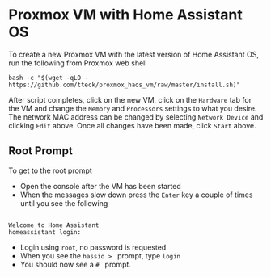 # Proxmox VM with Home Assistant OS

To create a new Proxmox VM with the latest version of Home Assistant OS, run the following from Proxmox web shell

```
bash -c "$(wget -qLO - https://github.com/tteck/proxmox_haos_vm/raw/master/install.sh)"
```

After script completes, click on the new VM, click on the `Hardware` tab for the VM and change the `Memory` and `Processors` settings to what you desire. The network MAC address can be changed by selecting `Network Device` and clicking `Edit` above. Once all changes have been made, click `Start` above.

## Root Prompt

To get to the root prompt
- Open the console after the VM has been started
- When the messages slow down press the `Enter` key a couple of times until you see the following
```

Welcome to Home Assistant
homeassistant login:
```
- Login using `root`, no password is requested
- When you see the `hassio > ` prompt, type `login`
- You should now see a `# ` prompt.
